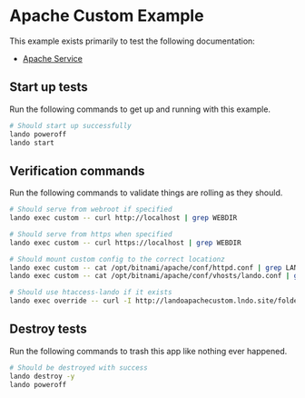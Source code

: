 # Apache Custom Example

This example exists primarily to test the following documentation:

* [Apache Service](https://docs.lando.dev/plugins/apache)

## Start up tests

Run the following commands to get up and running with this example.

```bash
# Should start up successfully
lando poweroff
lando start
```

## Verification commands

Run the following commands to validate things are rolling as they should.

```bash
# Should serve from webroot if specified
lando exec custom -- curl http://localhost | grep WEBDIR

# Should serve from https when specified
lando exec custom -- curl https://localhost | grep WEBDIR

# Should mount custom config to the correct locationz
lando exec custom -- cat /opt/bitnami/apache/conf/httpd.conf | grep LANDOHTTPD
lando exec custom -- cat /opt/bitnami/apache/conf/vhosts/lando.conf | grep LANDOCUSTOM

# Should use htaccess-lando if it exists
lando exec override -- curl -I http://landoapachecustom.lndo.site/folder1 | grep Location | grep http://landoapachecustom.lndo.site/folder2/
```

## Destroy tests

Run the following commands to trash this app like nothing ever happened.

```bash
# Should be destroyed with success
lando destroy -y
lando poweroff
```
